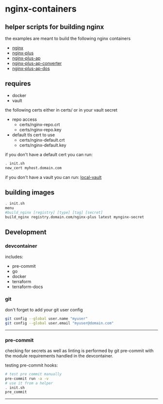# nginx-containers
helper scripts for building nginx
---
the examples are meant to build the following nginx containers

- [nginx](docker/nginx/readme.md)
- [nginx-plus](docker/nginx-plus/readme.md)
- [nginx-plus-ap](docker/nginx-plus-ap/readme.md)
- [nginx-plus-ap-converter](docker/nginx-plus-ap-converter/readme.md)
- [nginx-plus-ap-dos](docker/nginx-plus-ap-dos/readme.md)

## requires
- docker
- vault

the following certs either in certs/ or in your vault secret
- repo access
  - certs/nginx-repo.crt
  - certs/nginx-repo.key
- default tls cert to use
  - certs/nginx-default.crt
  - certs/nginx-default.key

if you don't have a default cert you can run:

```bash
. init.sh
new_cert myhost.domain.com
```
if you don't have a vault you can run:
[local-vault](vault-dev/readme.md)
## building images
```bash
. init.sh
menu
#build_nginx [registry] [type] [tag] [secret]
build_nginx registry.domain.com/nginx-plus latest mynginx-secret
```
## Development

### devcontainer

includes:
- pre-commit
- go
- docker
- terraform
- terraform-docs

### git
don't forget to add your git user config

```bash
git config --global user.name "myuser"
git config --global user.email "myuser@domain.com"
```
---

### pre-commit
checking for secrets as well as linting is performed by git pre-commit with the module requirements handled in the devcontainer.

testing pre-commit hooks:
  ```bash
  # test pre commit manually
  pre-commit run -a -v
  # use it from a helper
  . init.sh
  pre_commit
  ```
---
